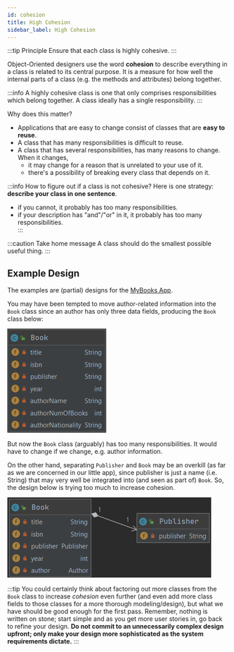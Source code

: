 ```yaml
---
id: cohesion
title: High Cohesion
sidebar_label: High Cohesion
---
```


:::tip Principle
Ensure that each class is highly cohesive.
:::


Object-Oriented designers use the word **cohesion** to describe everything in a class is related to its central purpose. It is a measure for how well the internal parts of a class (e.g. the methods and attributes) belong together.

:::info 
A highly cohesive class is one that only comprises responsibilities which belong together. A class ideally has a single responsibility. 
:::

Why does this matter?

* Applications that are easy to change consist of classes that are **easy to reuse**.
* A class that has many responsibilities is difficult to reuse.
* A class that has several responsibilities, has many reasons to change. When it changes, 
    * it may change for a reason that is unrelated to your use of it.
    * there's a possibility of breaking every class that depends on it.

:::info How to figure out if a class is not cohesive?
Here is one strategy: **describe your class in one sentence**.
* if you cannot, it probably has too many responsibilities.
* if your description has "and"/"or" in it, it probably has too many responsibilities.  
:::

:::caution Take home message
A class should do the smallest possible useful thing.
:::

## Example Design

The examples are (partial) designs for the [MyBooks App](../wk1/mybooksapp).

You may have been tempted to move author-related information into the `Book` class since an author has only three data fields, producing the `Book` class below:

![](../../../static/img/cohesionExample1.png)

But now the `Book` class (arguably) has too many responsibilities. It would have to change if we change, e.g. author information.

On the other hand, separating `Publisher` and `Book` may be an overkill (as far as we are concerned in our little app), since publisher is just a name (i.e. String) that may very well be integrated into (and seen as part of) `Book`. So, the design below is trying too much to increase cohesion.

![](../../../static/img/cohesionExample2.png)

:::tip
You could certainly think about factoring out more classes from the `Book` class to increase *cohesion* even further (and even add more class fields to those classes for a more thorough modeling/design), but what we have should be good enough for the first pass. Remember, nothing is written on stone; start simple and as you get more user stories in, go back to refine your design. **Do not commit to an unnecessarily complex design upfront; only make your design more sophisticated as the system requirements dictate.**
:::
